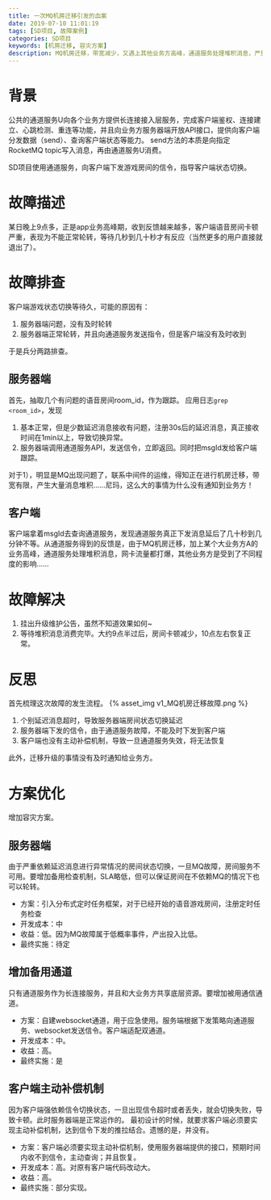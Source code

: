 ```yaml
---
title: 一次MQ机房迁移引发的血案
date: 2019-07-10 11:01:19
tags: [SD项目, 故障案例]
categories: SD项目
keywords: [机房迁移, 容灾方案]
description: MQ机房迁移，带宽减少，又遇上其他业务方高峰，通道服务处理堆积消息，严重影响SD项目。增加容灾方案设计，避免对MQ、通道服务的单点依赖。
---
```


# 背景

公共的通道服务U向各个业务方提供长连接接入层服务，完成客户端鉴权、连接建立、心跳检测、重连等功能，并且向业务方服务器端开放API接口，提供向客户端分发数据（send）、查询客户端状态等能力。
send方法的本质是向指定RocketMQ topic写入消息，再由通道服务U消费。

SD项目使用通道服务，向客户端下发游戏房间的信令，指导客户端状态切换。

# 故障描述

某日晚上9点多，正是app业务高峰期，收到反馈越来越多，客户端语音房间卡顿严重，表现为不能正常轮转，等待几秒到几十秒才有反应（当然更多的用户直接就退出了）。

# 故障排查

客户端游戏状态切换等待久，可能的原因有：
1. 服务器端问题，没有及时轮转
2. 服务器端正常轮转，并且向通道服务发送指令，但是客户端没有及时收到

于是兵分两路排查。

## 服务器端

首先，抽取几个有问题的语音房间room_id，作为跟踪。
应用日志`grep <room_id>`，发现
1. 基本正常，但是少数延迟消息接收有问题，注册30s后的延迟消息，真正接收时间在1min以上，导致切换异常。
2. 服务器端调用通道服务API，发送信令，立即返回。同时把msgId发给客户端跟踪。

对于1），明显是MQ出现问题了，联系中间件的运维，得知正在进行机房迁移，带宽有限，产生大量消息堆积……尼玛，这么大的事情为什么没有通知到业务方！

## 客户端

客户端拿着msgId去查询通道服务，发现通道服务真正下发消息延后了几十秒到几分钟不等。从通道服务得到的反馈是，由于MQ机房迁移，加上某个大业务方A的业务高峰，通道服务处理堆积消息，网卡流量都打爆，其他业务方是受到了不同程度的影响……

# 故障解决

1. 挂出升级维护公告，虽然不知道效果如何~
2. 等待堆积消息消费完毕。大约9点半过后，房间卡顿减少，10点左右恢复正常。

# 反思

首先梳理这次故障的发生流程。
{% asset_img v1_MQ机房迁移故障.png %}

1. 个别延迟消息超时，导致服务器端房间状态切换延迟
2. 服务器端下发的信令，由于通道服务故障，不能及时下发到客户端
3. 客户端也没有主动补偿机制，导致一旦通道服务失效，将无法恢复

此外，迁移升级的事情没有及时通知给业务方。

# 方案优化

增加容灾方案。

## 服务器端

由于严重依赖延迟消息进行异常情况的房间状态切换，一旦MQ故障，房间服务不可用。要增加备用检查机制，SLA略低，但可以保证房间在不依赖MQ的情况下也可以轮转。

- 方案：引入分布式定时任务框架，对于已经开始的语音游戏房间，注册定时任务检查
- 开发成本：中
- 收益：低。因为MQ故障属于低概率事件，产出投入比低。
- 最终实施：待定

## 增加备用通道

只有通道服务作为长连接服务，并且和大业务方共享底层资源。要增加被用通信通道。

- 方案：自建websocket通道，用于应急使用。服务端根据下发策略向通道服务、websocket发送信令。客户端适配双通道。
- 开发成本：中。
- 收益：高。
- 最终实施：是

## 客户端主动补偿机制

因为客户端强依赖信令切换状态，一旦出现信令超时或者丢失，就会切换失败，导致卡顿。此时服务器端是正常运作的。
最初设计的时候，就要求客户端必须要实现主动补偿机制，达到信令下发的推拉结合。遗憾的是，并没有。

- 方案：客户端必须要实现主动补偿机制，使用服务器端提供的接口，预期时间内收不到信令，主动查询；并且恢复。
- 开发成本：高。对原有客户端代码改动大。
- 收益：高。
- 最终实施：部分实现。


